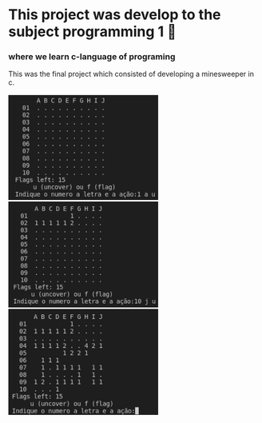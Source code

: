 # This project was develop to the subject programming 1 :floppy_disk:
### where we learn c-language of programing
This was the final project which consisted of developing a minesweeper in c.<br><br>
[<img width="300px" src="https://github.com/GBarradas/P1-mineweeper/blob/main/ft/1.png?raw=true" alt="img1">](https://github.com/GBarradas/P1-mineweeper/blob/main/ft/1.png?raw=true) 
[<img width="300px" src="https://github.com/GBarradas/P1-mineweeper/blob/main/ft/2.png?raw=true" alt="img1">](https://github.com/GBarradas/P1-mineweeper/blob/main/ft/2.png?raw=true) 
[<img width="300px" src="https://github.com/GBarradas/P1-mineweeper/blob/main/ft/3.png?raw=true" alt="img1">](https://github.com/GBarradas/P1-mineweeper/blob/main/ft/3.png?raw=true) 
